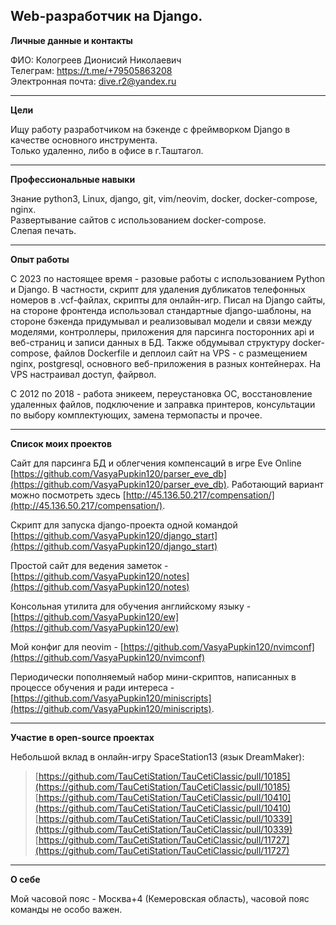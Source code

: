 ## Web-разработчик на Django.

__Личные данные и контакты__  

ФИО:               Кологреев Дионисий Николаевич  
Телеграм:          https://t.me/+79505863208  
Электронная почта: dive.r2@yandex.ru  

---

__Цели__

Ищу работу разработчиком на бэкенде с фреймворком Django в качестве основного инструмента.  
Только удаленно, либо в офисе в г.Таштагол.  

---

__Профессиональные навыки__  

Знание python3, Linux, django, git, vim/neovim, docker, docker-compose, nginx.  
Развертывание сайтов с использованием docker-compose.  
Слепая печать.  

--- 

__Опыт работы__  

С 2023 по настоящее время - разовые работы с использованием Python и Django. В частности, скрипт для удаления дубликатов телефонных номеров в .vcf-файлах, скрипты для онлайн-игр. Писал на Django сайты, на стороне фронтенда использовал стандартные django-шаблоны, на стороне бэкенда придумывал и реализовывал модели и связи между моделями, контроллеры, приложения для парсинга посторонних api и веб-страниц и записи данных в БД. Также обдумывал структуру docker-compose, файлов Dockerfile и деплоил сайт на VPS - с размещением nginx, postgresql, основного веб-приложения в разных контейнерах. На VPS настраивал доступ, файрвол.  

С 2012 по 2018 - работа эникеем, переустановка ОС, восстановление удаленных файлов, подключение и заправка принтеров, консультации по выбору комплектующих, замена термопасты и прочее.  

---

__Список моих проектов__  

Сайт для парсинга БД и облегчения компенсаций в игре Eve Online [https://github.com/VasyaPupkin120/parser_eve_db](https://github.com/VasyaPupkin120/parser_eve_db). Работающий вариант можно посмотреть здесь [http://45.136.50.217/compensation/](http://45.136.50.217/compensation/).  

Скрипт для запуска django-проекта одной командой [https://github.com/VasyaPupkin120/django_start](https://github.com/VasyaPupkin120/django_start)  

Простой сайт для ведения заметок - [https://github.com/VasyaPupkin120/notes](https://github.com/VasyaPupkin120/notes)  

Консольная утилита для обучения английскому языку - [https://github.com/VasyaPupkin120/ew](https://github.com/VasyaPupkin120/ew)  

Мой конфиг для neovim - [https://github.com/VasyaPupkin120/nvimconf](https://github.com/VasyaPupkin120/nvimconf)  

Периодически пополняемый набор мини-скриптов, написанных в процессе обучения и ради интереса - [https://github.com/VasyaPupkin120/miniscripts](https://github.com/VasyaPupkin120/miniscripts). 


---

__Участие в open-source проектах__  

Небольшой вклад в онлайн-игру SpaceStation13 (язык DreamMaker):  
> [https://github.com/TauCetiStation/TauCetiClassic/pull/10185](https://github.com/TauCetiStation/TauCetiClassic/pull/10185)  
> [https://github.com/TauCetiStation/TauCetiClassic/pull/10410](https://github.com/TauCetiStation/TauCetiClassic/pull/10410)  
> [https://github.com/TauCetiStation/TauCetiClassic/pull/10339](https://github.com/TauCetiStation/TauCetiClassic/pull/10339)  
> [https://github.com/TauCetiStation/TauCetiClassic/pull/11727](https://github.com/TauCetiStation/TauCetiClassic/pull/11727)

---

__О себе__  

Мой часовой пояс - Москва+4 (Кемеровская область), часовой пояс команды не особо важен.  
